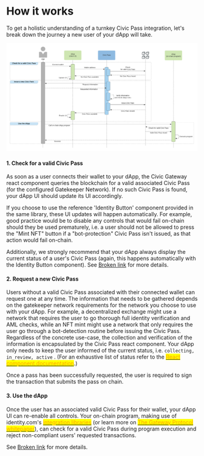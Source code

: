 # How it works

To get a holistic understanding of a turnkey Civic Pass integration, let's break down the journey a new user of your dApp will take.

![Sequence diagram of a user connecting and issuing a Civic Pass.](<../../../.gitbook/assets/image (4) (2).png>)

#### 1. Check for a valid Civic Pass

As soon as a user connects their wallet to your dApp, the Civic Gateway react component queries the blockchain for a valid associated Civic Pass (for the configured Gatekeeper Network). If no such Civic Pass is found, your dApp UI should update its UI accordingly.&#x20;

If you choose to use the reference 'Identity Button' component provided in the same library, these UI updates will happen automatically. For example, good practice would be to disable any controls that would fail on-chain should they be used prematurely, i.e. a user should not be allowed to press the "Mint NFT" button if a "bot-protection" Civic Pass isn't issued, as that action would fail on-chain.

Additionally, we strongly recommend that your dApp always display the current status of a user's Civic Pass (again, this happens automatically with the Identity Button component). See [Broken link](broken-reference "mention") for more details.

#### 2. Request a new Civic Pass

Users without a valid Civic Pass associated with their connected wallet can request one at any time. The information that needs to be gathered depends on the gatekeeper network requirements for the network you choose to use with your dApp. For example, a decentralized exchange might use a network that requires the user to go thorough full identity verification and AML checks, while an NFT mint might use a network that only requires the user go through a bot-detection routine before issuing the Civic Pass. Regardless of the concrete use-case, the collection and verification of the information is encapsulated by the Civic Pass react component. Your dApp only needs to keep the user informed of the current status, i.e. `collecting, in_review, active` . (For an exhaustive list of status refer to the [<mark style="color:orange;">React component documentation</mark>](broken-reference).)

Once a pass has been successfully requested, the user is required to sign the transaction that submits the pass on chain.

#### 3. Use the dApp

Once the user has an associated valid Civic Pass for their wallet, your dApp UI can re-enable all controls. Your on-chain program, making use of identity.com's [<mark style="color:orange;">integration libraries</mark>](https://github.com/identity-com/on-chain-identity-gateway) (or learn more on [<mark style="color:orange;">The Gateway Protocol whitepaper</mark>](https://github.com/identity-com/gateway-whitepaper/blob/main/gateway-whitepaper.pdf)), can check for a valid Civic Pass during program execution and reject non-compliant users' requested transactions.

See [Broken link](broken-reference "mention") for more details.
